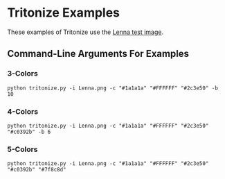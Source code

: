 # Tritonize Examples

These examples of Tritonize use the [Lenna test image](http://www.ece.rice.edu/~wakin/images/).

## Command-Line Arguments For Examples

### 3-Colors

```shell
python tritonize.py -i Lenna.png -c "#1a1a1a" "#FFFFFF" "#2c3e50" -b 10
```

### 4-Colors

```shell
python tritonize.py -i Lenna.png -c "#1a1a1a" "#FFFFFF" "#2c3e50" "#c0392b" -b 6
```

### 5-Colors

```shell
python tritonize.py -i Lenna.png -c "#1a1a1a" "#FFFFFF" "#2c3e50" "#c0392b" "#7f8c8d"
```